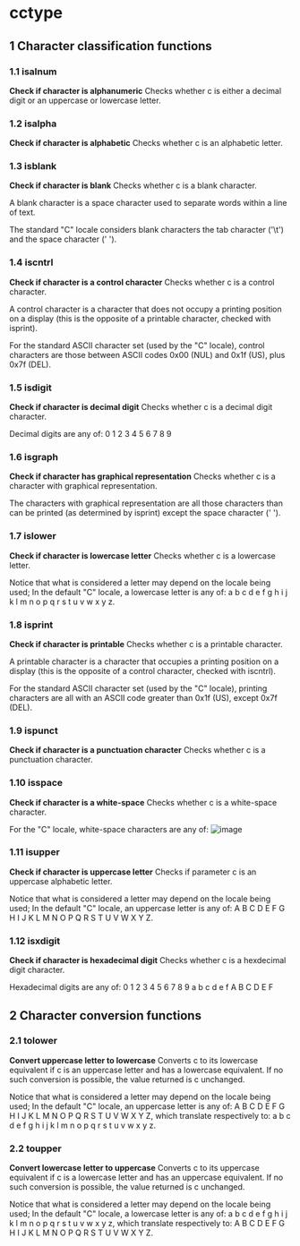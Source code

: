 # cctype

## 1 Character classification functions

### 1.1 isalnum

**Check if character is alphanumeric**
Checks whether c is either a decimal digit or an uppercase or lowercase letter.

### 1.2 isalpha

**Check if character is alphabetic**
Checks whether c is an alphabetic letter.

### 1.3 isblank

**Check if character is blank**
Checks whether c is a blank character.

A blank character is a space character used to separate words within a line of text.

The standard "C" locale considers blank characters the tab character ('\t') and the space character (' ').

### 1.4 iscntrl

**Check if character is a control character**
Checks whether c is a control character.

A control character is a character that does not occupy a printing position on a display (this is the opposite of a printable character, checked with isprint).

For the standard ASCII character set (used by the "C" locale), control characters are those between ASCII codes 0x00 (NUL) and 0x1f (US), plus 0x7f (DEL).

### 1.5 isdigit

**Check if character is decimal digit**
Checks whether c is a decimal digit character.

Decimal digits are any of: 0 1 2 3 4 5 6 7 8 9 

### 1.6 isgraph

**Check if character has graphical representation**
Checks whether c is a character with graphical representation.

The characters with graphical representation are all those characters than can be printed (as determined by isprint) except the space character (' ').

### 1.7 islower

**Check if character is lowercase letter**
Checks whether c is a lowercase letter.

Notice that what is considered a letter may depend on the locale being used; In the default "C" locale, a lowercase letter is any of: a b c d e f g h i j k l m n o p q r s t u v w x y z.

### 1.8 isprint

**Check if character is printable**
Checks whether c is a printable character.

A printable character is a character that occupies a printing position on a display (this is the opposite of a control character, checked with iscntrl).

For the standard ASCII character set (used by the "C" locale), printing characters are all with an ASCII code greater than 0x1f (US), except 0x7f (DEL).

### 1.9 ispunct

**Check if character is a punctuation character**
Checks whether c is a punctuation character.

### 1.10 isspace

**Check if character is a white-space**
Checks whether c is a white-space character.

For the "C" locale, white-space characters are any of:
![image](https://cloud.githubusercontent.com/assets/7693440/11917037/1b00459e-a731-11e5-9eb4-1ead8e55917e.png)

### 1.11 isupper

**Check if character is uppercase letter**
Checks if parameter c is an uppercase alphabetic letter.

Notice that what is considered a letter may depend on the locale being used; In the default "C" locale, an uppercase letter is any of: A B C D E F G H I J K L M N O P Q R S T U V W X Y Z.

### 1.12 isxdigit

**Check if character is hexadecimal digit**
Checks whether c is a hexdecimal digit character.

Hexadecimal digits are any of: 0 1 2 3 4 5 6 7 8 9 a b c d e f A B C D E F 

## 2 Character conversion functions

### 2.1 tolower

**Convert uppercase letter to lowercase**
Converts c to its lowercase equivalent if c is an uppercase letter and has a lowercase equivalent. If no such conversion is possible, the value returned is c unchanged.

Notice that what is considered a letter may depend on the locale being used; In the default "C" locale, an uppercase letter is any of: A B C D E F G H I J K L M N O P Q R S T U V W X Y Z, which translate respectively to: a b c d e f g h i j k l m n o p q r s t u v w x y z.

### 2.2 toupper

**Convert lowercase letter to uppercase**
Converts c to its uppercase equivalent if c is a lowercase letter and has an uppercase equivalent. If no such conversion is possible, the value returned is c unchanged.

Notice that what is considered a letter may depend on the locale being used; In the default "C" locale, a lowercase letter is any of: a b c d e f g h i j k l m n o p q r s t u v w x y z, which translate respectively to: A B C D E F G H I J K L M N O P Q R S T U V W X Y Z.